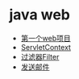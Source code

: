 # java web
* [第一个web项目](https://github.com/lianglu1024/helloworld/blob/master/javaweb/%E7%AC%AC%E4%B8%80%E4%B8%AAweb%E9%A1%B9%E7%9B%AE.md)
* [ServletContext](https://github.com/lianglu1024/helloworld/blob/master/javaweb/ServletContext.md)
* [过滤器Filter](https://github.com/lianglu1024/helloworld/blob/master/javaweb/%E8%BF%87%E6%BB%A4%E5%99%A8Filter.md)
* [发送邮件](https://github.com/lianglu1024/helloworld/blob/master/javaweb/%E5%8F%91%E9%80%81%E9%82%AE%E4%BB%B6.md)
